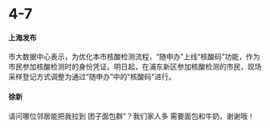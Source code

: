 # 4-7

#### 上海发布

市大数据中心表示，为优化本市核酸检测流程，“随申办”上线“核酸码”功能，作为市民参加核酸检测时的身份凭证。明日起，在浦东新区参加核酸检测的市民，现场采样登记方式调整为通过“随申办”中的“核酸码”进行。

#### 徐新

请问哪位邻居能把我拉到 团子面包群”？我们家人多 需要面包和牛奶，谢谢哦！

